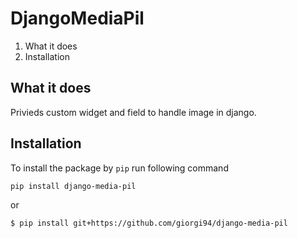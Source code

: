# DjangoMediaPil

1. What it does
3. Installation

## What it does
Privieds custom widget and field to handle image in django.


## Installation

To install the package by `pip` run following command

```sh
pip install django-media-pil
```

or

```sh
$ pip install git+https://github.com/giorgi94/django-media-pil
```

